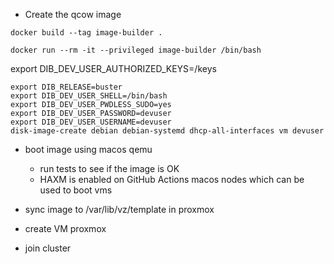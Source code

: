 - Create the qcow image
  
```
docker build --tag image-builder .
```
  
```
docker run --rm -it --privileged image-builder /bin/bash
```

  
export DIB_DEV_USER_AUTHORIZED_KEYS=/keys
```
export DIB_RELEASE=buster
export DIB_DEV_USER_SHELL=/bin/bash
export DIB_DEV_USER_PWDLESS_SUDO=yes
export DIB_DEV_USER_PASSWORD=devuser
export DIB_DEV_USER_USERNAME=devuser
disk-image-create debian debian-systemd dhcp-all-interfaces vm devuser
```  

 
- boot image using macos qemu
  - run tests to see if the image is OK
  - HAXM is enabled on GitHub Actions macos nodes
    which can be used to boot vms

- sync image to /var/lib/vz/template in proxmox
- create VM proxmox
- join cluster
